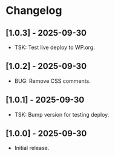 # Changelog

## [1.0.3] - 2025-09-30
* TSK: Test live deploy to WP.org.

## [1.0.2] - 2025-09-30
* BUG: Remove CSS comments.

## [1.0.1] - 2025-09-30
* TSK: Bump version for testing deploy.

## [1.0.0] - 2025-09-30
* Initial release.